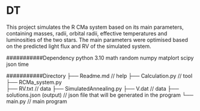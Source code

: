 DT
===========================

This project simulates the R CMa system based on its main parameters,
containing masses, radii, orbital radii, effective temperatures and luminosities of the two stars. 
The main parameters were optimised based on the predicted light flux and RV of the simulated system. 

###########Dependency
python 3.10
math
random
numpy
matplort
scipy
json
time

###########Directory
├── Readme.md                   // help
├── Calculation.py              // tool
├── RCMa_system.py              
├── RV.txt                      // data
├── SimulatedAnnealing.py
├── V.dat                       // data
├── solutions.json (output)     // json file that will be generated in the program
└── main.py                     // main program

